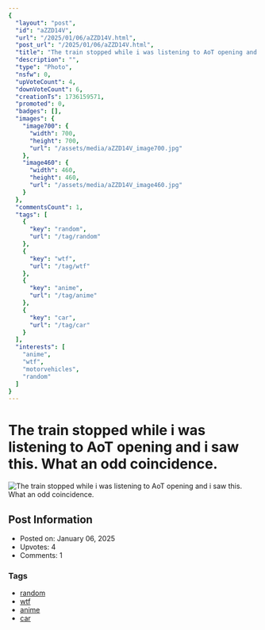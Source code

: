 ```yaml
---
{
  "layout": "post",
  "id": "aZZD14V",
  "url": "/2025/01/06/aZZD14V.html",
  "post_url": "/2025/01/06/aZZD14V.html",
  "title": "The train stopped while i was listening to AoT opening and i saw this. What an odd coincidence.",
  "description": "",
  "type": "Photo",
  "nsfw": 0,
  "upVoteCount": 4,
  "downVoteCount": 6,
  "creationTs": 1736159571,
  "promoted": 0,
  "badges": [],
  "images": {
    "image700": {
      "width": 700,
      "height": 700,
      "url": "/assets/media/aZZD14V_image700.jpg"
    },
    "image460": {
      "width": 460,
      "height": 460,
      "url": "/assets/media/aZZD14V_image460.jpg"
    }
  },
  "commentsCount": 1,
  "tags": [
    {
      "key": "random",
      "url": "/tag/random"
    },
    {
      "key": "wtf",
      "url": "/tag/wtf"
    },
    {
      "key": "anime",
      "url": "/tag/anime"
    },
    {
      "key": "car",
      "url": "/tag/car"
    }
  ],
  "interests": [
    "anime",
    "wtf",
    "motorvehicles",
    "random"
  ]
}
---
```


# The train stopped while i was listening to AoT opening and i saw this. What an odd coincidence.

![The train stopped while i was listening to AoT opening and i saw this. What an odd coincidence.](/assets/media/aZZD14V_image700.jpg)

## Post Information

- Posted on: January 06, 2025
- Upvotes: 4
- Comments: 1

### Tags

- [random](/tag/random)
- [wtf](/tag/wtf)
- [anime](/tag/anime)
- [car](/tag/car)

